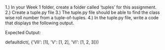 1.) In your Week 1 folder, create a folder called ‘tuples’ for this assignment.
2.) Create a tuple.py file
3.) The tuple.py file should be able to find the class wise roll number from a tuple-of-tuples.
4.) In the tuple.py file, write a code that displays the following output.
 
Expected Output:

defaultdict(, {'VII': [1], 'V': [1, 2], 'VI': [1, 2, 3]})